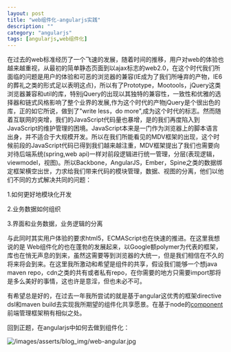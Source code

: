 ```yaml
---
layout: post
title: "web组件化-angularjs实践"
description: ""
category: "angularjs"
tags: [angularjs,web组件化]
---
```

在过去的web标准经历了一个飞速的发展，随着时间的推移，用户对web的体验也越来越重视，从最初的简单静态页面到以ajax标志的web2.0，在这个时代我们所面临的问题是用户的体验和可恶的浏览器的兼容(IE成为了我们所唾弃的产物，IE6的葬礼之类的形式足以表明这点)，所以有了Prototype，Mootools，jQuery这类浏览器兼容和util的库，特别jQuery的出现以其独特的兼容性，一致性和优雅的选择器和链式风格影响了整个业界的发展,作为这个时代的产物jQuery是个很出色的库，正的如它所说，做到了"write less，do more",成为这个时代的标志。然而随着互联网的突增，我们的JavaScript代码量也暴增，是的我们再度陷入到JavaScript的维护管理的困境。JavaScript本来是一门作为浏览器上的脚本语言出身，并不适合于大规模开发。所以在我们所能看见的MDV框架的出现，这个时候前段的JavaScript代码已得到我们越来越注重，MDV框架提出了我们也需要向对待后端系统(spring,web api)一样对前段逻辑进行统一管理，分层(表现逻辑，viewmodel，视图)。所以Backbone，AngularJS，Ember，Spine之类的数据绑定框架横空出世，力求给我们带来代码的模块管理，数据、视图的分离，他们以他们不同的方式解决共同的问题：

1.如何更好地模块化开发

2.业务数据如何组织

3.界面和业务数据，业务逻辑的分离

与此同时其实用户体验的要求html5，ECMAScript也在快速的推进。在这里我想说的是 Web组件化的也在蓬勃的发展起来，以Google额polymer为代表的框架，库也在悄无声息的到来，虽然这需要等到浏览器的大统一，但是我们相信在不久的将来将会到来。在这里我所激动和希望是组件的共享，假设我们能够一个想java maven repo，cdn之类的共有或者私有repo，在你需要的地方只需要import那将是多么美好的事情，这也许是意淫，但也未必不可。

有希望总是好的，在过去一年我所尝试的就是基于angular这优秀的框架directive dsl和maven build去实现我所期望的组件化共享愿景。在基于node的[component](http://component.io/)前端管理框架稍有相似之处。

回到正题，在angularjs中如何去做到组件化：


![/images/asserts/blog_img/web-angular.jpg](/images/asserts/blog_img/web-angular.jpg)




